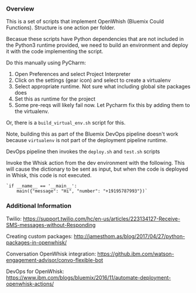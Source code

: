 ### Overview
This is a set of scripts that implement OpenWhish (Bluemix Could Functions). Structure is one action per folder. 
 
Becasue these scripts have Python dependencies that are not included in the Python3 runtime provided, we need to build an environment and deploy it with the code implementing the script.

Do this manually using PyCharm:
1. Open Preferences and select Project Interpreter
1. Click on the settings (gear icon) and select to create a virtualenv
1. Select appropriate runtime. Not sure what including global site packages does
1. Set this as runtime for the project
1. Some pre-reqs will likely fail now. Let Pycharm fix this by adding them to the virtualenv.

Or, there is a `build_virtual_env.sh` script for this. 

Note, building this as part of the Bluemix DevOps pipeline doesn't work because `virtualenv` is not part of the deployment pipeline runtime. 

DevOps pipeline then invokes the `deploy.sh` and `test.sh` scripts

Invoke the Whisk action from the dev environment with the following. This will cause the dictionary to be sent as input, but when the code is deployed in Whisk, this code is not executed. 

    `if __name__ == '__main__':
        main({"message": "Hi", "number": "+19195787993"})`

### Additional Information

Twilio:
https://support.twilio.com/hc/en-us/articles/223134127-Receive-SMS-messages-without-Responding

Creating custom packages:
http://jamesthom.as/blog/2017/04/27/python-packages-in-openwhisk/

Conversation OpenWhisk integration:
https://github.ibm.com/watson-engagement-advisor/convo-flexible-bot

DevOps for OpenWhisk:
https://www.ibm.com/blogs/bluemix/2016/11/automate-deployment-openwhisk-actions/
